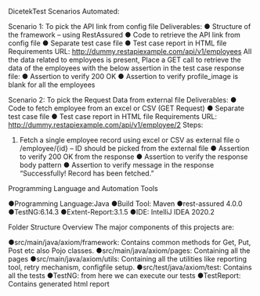 DicetekTest
Scenarios Automated:

Scenario 1: To pick the API link from config file
Deliverables:
● Structure of the framework – using RestAssured
● Code to retrieve the API link from config file
● Separate test case file
● Test case report in HTML file
Requirements
URL: http://dummy.restapiexample.com/api/v1/employees
All the data related to employees is present, Place a GET call to retrieve the data of the employees
with the below assertion in the test case response file:
● Assertion to verify 200 OK
● Assertion to verify profile_image is blank for all the employees

Scenario 2: To pick the Request Data from external file
Deliverables:
● Code to fetch employee from an excel or CSV (GET Request)
● Separate test case file
● Test case report in HTML file
Requirements
URL: http://dummy.restapiexample.com/api/v1/employee/2
Steps:
1) Fetch a single employee record using excel or CSV as external file
o /employee/{id} – ID should be picked from the external file
● Assertion to verify 200 OK from the response
● Assertion to verify the response body pattern
● Assertion to verify message in the response “Successfully! Record has been fetched.”


Programming Language and Automation Tools

●Programming Language:Java
●Build Tool: Maven
●rest-assured 4.0.0
●TestNG:6.14.3
●Extent-Report:3.1.5
●IDE: IntelliJ IDEA 2020.2

Folder Structure Overview
The major components of this projects are:

●src/main/java/axiom/framework: Contains common methods for Get, Put, Post etc also Pojo classes.
●src/main/java/axiom/pages: Containing all the pages
●src/main/java/axiom/utils: Containing all the utilities like reporting tool, retry mechanism, configfile setup.
●src/test/java/axiom/test: Contains all the tests
●TestNG: from here we can execute our tests
●TestReport: Contains generated html report



